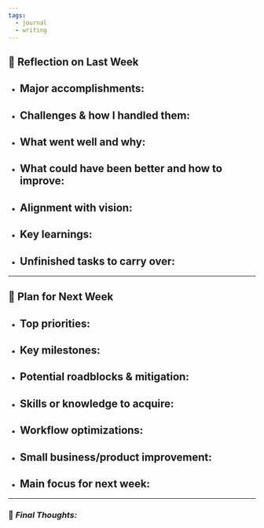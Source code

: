 ```yaml
---
tags:
  - journal
  - writing
---
```

## 🌟 Reflection on Last Week

- Major accomplishments:
	- 
- **Challenges & how I handled them:**  
	- 
-  **What went well and why:**  
	- 
- **What could have been better and how to improve:**  
	- 
- **Alignment with vision:**  
	- 
- **Key learnings:**  
	- 
- **Unfinished tasks to carry over:**  
	- 

---

## 🚀 Plan for Next Week

- **Top priorities:**  
	- 
- **Key milestones:**  
	- 
- **Potential roadblocks & mitigation:**  
	- 
- **Skills or knowledge to acquire:**  
	- 
- **Workflow optimizations:**  
	- 
- **Small business/product improvement:** 
	- 
- **Main focus for next week:**  
	- 

---
### 📌 *Final Thoughts:*  
